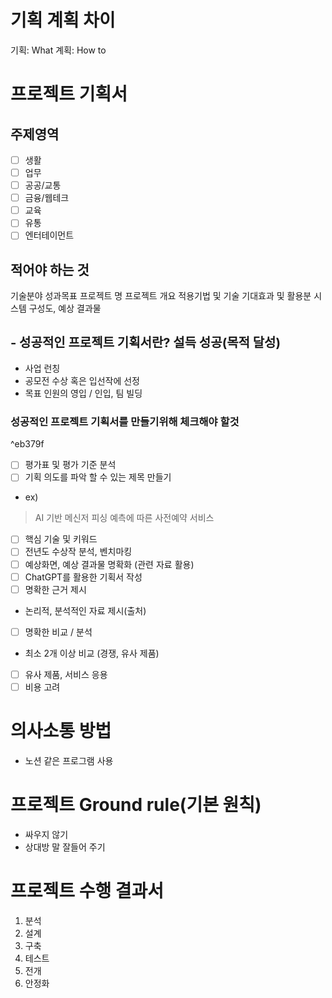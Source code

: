 
# 기획 계획 차이
기획: What
계획: How to

# 프로젝트 기획서

## 주제영역
- [ ] 생활
- [ ] 업무
- [ ] 공공/교통
- [ ] 금융/웹테크
- [ ] 교육
- [ ] 유통
- [ ] 엔터테이먼트
## 적어야 하는 것
 기술분야
 성과목표
 프로젝트 명
 프로젝트 개요
 적용기법 및 기술
 기대효과 및 활용분
 시스템 구성도, 예상 결과물
## <span style="font-size:20px"> - 성공적인 프로젝트 기획서란? 설득 성공(목적 달성)</span>
- 사업 런칭
- 공모전 수상 혹은 입선작에 선정
- 목표 인원의 영입 / 인입, 팀 빌딩
### 성공적인 프로젝트 기획서를 만들기위해 체크해야 할것

^eb379f

- [ ] 평가표 및 평가 기준 분석
- [ ] 기획 의도를 파악 할 수 있는 제목 만들기
- ex)
> AI 기반 메신저 피싱 예측에 따른 사전예약 서비스
- [ ] 핵심 기술 및 키워드
- [ ] 전년도 수상작 분석, 벤치마킹
- [ ] 예상화면, 예상 결과물 명확화 (관련 자료 활용)
- [ ] ChatGPT를 활용한 기획서 작성
- [ ] 명확한 근거 제시
- 논리적, 분석적인 자료 제시(출처)
- [ ] 명확한 비교 / 분석
- 최소 2개 이상 비교 (경쟁, 유사 제품)
- [ ] 유사 제품, 서비스 응용
- [ ] 비용 고려

# 의사소통 방법
- 노션 같은 프로그램 사용
# 프로젝트 Ground rule(기본 원칙)
- 싸우지 않기
- 상대방 말 잘들어 주기

# 프로젝트 수행 결과서
1. 분석
2. 설계
3. 구축
4. 테스트
5. 전개
6. 안정화
	